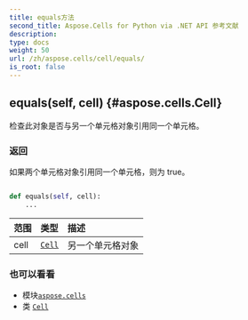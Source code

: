 ```yaml
---
title: equals方法
second_title: Aspose.Cells for Python via .NET API 参考文献
description:
type: docs
weight: 50
url: /zh/aspose.cells/cell/equals/
is_root: false
---
```

##  equals(self, cell) {#aspose.cells.Cell}
检查此对象是否与另一个单元格对象引用同一个单元格。


### 返回

如果两个单元格对象引用同一个单元格，则为 true。


```python

def equals(self, cell):
    ...
```


|范围|类型|描述|
| :- | :- | :- |
| cell | [`Cell`](/cells/python-net/zh/aspose.cells/cell) |另一个单元格对象|



### 也可以看看
* 模块[`aspose.cells`](../../)
* 类 [`Cell`](/cells/python-net/zh/aspose.cells/cell)

